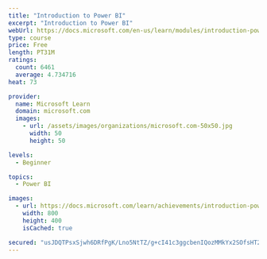 ```yaml
---
title: "Introduction to Power BI"
excerpt: "Introduction to Power BI"
webUrl: https://docs.microsoft.com/en-us/learn/modules/introduction-power-bi/
type: course
price: Free
length: PT31M
ratings:
  count: 6461
  average: 4.734716
heat: 73

provider:
  name: Microsoft Learn
  domain: microsoft.com
  images:
    - url: /assets/images/organizations/microsoft.com-50x50.jpg
      width: 50
      height: 50

levels:
  - Beginner

topics:
  - Power BI

images:
  - url: https://docs.microsoft.com/learn/achievements/introduction-power-bi-social.png
    width: 800
    height: 400
    isCached: true

secured: "usJDQTPsxSjwh6DRfPgK/Lno5NtTZ/g+cI41c3ggcbenIQozMMkYx2SOfsHT27CUdRXZAX2CsA5jjwzjzRpH+JtkYp/Ftt4iCp/BpdzlXWePrSwZ4ZaEvFgSBbtJz0zCsIGdHA1gow3S6PJdyfWw+OtgX0V3lXiXBE9VniVOK0533n2D/LL9U4GiF84fRMFVr+N4Up4ECmKwlGP0yjwWgi8V09ooa6qhchhUAUd+sdVPci32K01cpVEjHQ30tlr5GKNVviATDWR3UowgtuvhiTXkJiCd4aGGVJgWB+IB4JAm5xoQItLHT6usTD/eyW+uWOB9xYW5mVgfZ+pvLPXg13yeRN1gUvjcvQVJ8EDJkoLLbFm9o4eI3cmAQk95VAA1pTpsqc4DoEnNp3XQRmKQMP9CIhIFETbxrmB96eC7HwE=;20dq3J3vskK8dGGdXBu5nw=="
---
```


